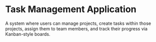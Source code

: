 # Task Management Application
A system where users can manage projects, create tasks within those projects, assign them to team members, and track their progress via Kanban-style boards.
